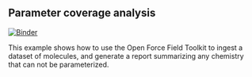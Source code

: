 ## Parameter coverage analysis

[![Binder](https://mybinder.org/badge_logo.svg)](https://mybinder.org/v2/gh/openforcefield/openforcefield/latest?filepath=%2Fexamples%2Fcheck_dataset_parameter_coverage%2Fcheck_parameter_coverage.ipynb)

This example shows how to use the Open Force Field Toolkit to ingest a dataset of molecules, and generate a report summarizing any chemistry that can not be parameterized.
